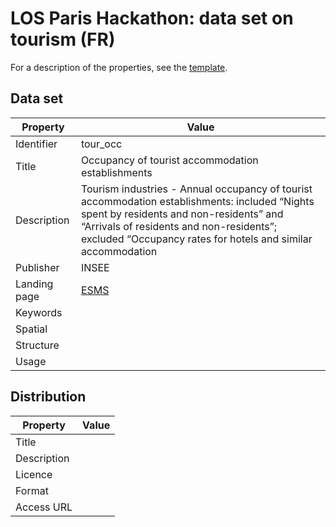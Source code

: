 # LOS Paris Hackathon: data set on tourism (FR) #

For a description of the properties, see the [template](dataset-description-template.md).

## Data set

| Property     | Value
|--------------|----
| Identifier   | tour_occ
| Title        | Occupancy of tourist accommodation establishments
| Description  | Tourism industries  -  Annual occupancy of tourist accommodation establishments: included “Nights spent by residents and non-residents” and “Arrivals of residents and non-residents”; excluded “Occupancy rates for hotels and similar accommodation
| Publisher    | INSEE
| Landing page | [ESMS](http://ec.europa.eu/eurostat/cache/metadata/en/tour_occ_esms.htm)
| Keywords     | 
| Spatial      | 
| Structure    |
| Usage        |


## Distribution

| Property     | Value |
|--------------|----|
| Title        |  |
| Description  |  |
| Licence      |  |
| Format       |  |
| Access URL   |  |
